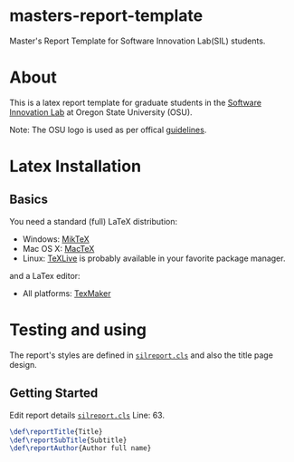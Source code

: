 # masters-report-template
Master's Report Template for Software Innovation Lab(SIL) students.




# About

This is a latex report template for graduate students in the [Software Innovation Lab](https://research.engr.oregonstate.edu/si-lab/) at Oregon State University (OSU).

Note: The OSU logo is used as per offical [guidelines](https://communications.oregonstate.edu/brand-guide/using-brand).

# Latex Installation

## Basics

You need a standard (full) LaTeX distribution:

+ Windows: [MikTeX](https://miktex.org/download)
+ Mac OS X: [MacTeX](https://www.tug.org/mactex/mactex-download.html)
+ Linux: [TeXLive](https://tug.org/texlive/) is probably available in your favorite package manager.

and a LaTex editor:

+ All platforms: [TexMaker](https://www.xm1math.net/texmaker/)


# Testing and using

The report's styles are defined in [`silreport.cls`](./silreport.cls) and also the title page design.

## Getting Started

Edit report details [`silreport.cls`](./silreport.cls) Line: 63.

```latex
\def\reportTitle{Title}
\def\reportSubTitle{Subtitle}
\def\reportAuthor{Author full name}
```
